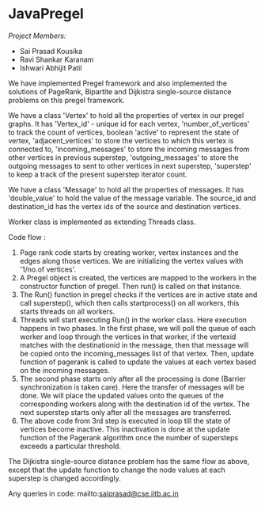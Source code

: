 # JavaPregel

*Project Members:*
- Sai Prasad Kousika    
- Ravi Shankar Karanam   
- Ishwari Abhijit Patil  


We have implemented Pregel framework and also implemented the solutions of PageRank, Bipartite and Dijkistra single-source distance problems on this pregel framework.

We have a class 'Vertex' to hold all the properties of vertex in our pregel graphs. It has 'Vertex_id' - unique id for each vertex, 'number_of_vertices' to track the count of vertices, boolean 'active' to represent the state of vertex, 'adjacent_vertices' to store the vertices to which this vertex is connected to, 'incoming_messages' to store the incoming messages from other vertices in previous superstep, 'outgoing_messages' to store the outgoing messages to sent to other vertices in next superstep, 'superstep' to keep a track of the present superstep iterator count.

We have a class 'Message' to hold all the properties of messages. It has 'double_value' to hold the value of the message variable. The source_id and destination_id has the vertex ids of the source and destination vertices.


Worker class is implemented as extending Threads class.


Code flow :

1. Page rank code starts by creating worker, vertex instances and the edges along those vertices. We are initializing the vertex values with '1/no.of vertices'.
2. A Pregel object is created, the vertices are mapped to the workers in the constructor function of pregel. Then run() is called on that instance.
3. The Run() function in pregel checks if the vertices are in active state and call superstep(), which then calls startprocess() on all workers, this starts threads on all workers.
4. Threads will start executing Run() in the worker class. Here execution happens in two phases. In the first phase, we will poll the queue of each worker and loop through the vertices in that worker, if the vertexid matches with the destinationid in the message, then that message will be copied onto the incoming_messages list of that vertex. Then, update function of pagerank is called to update the values at each vertex based on the incoming messages.
5. The second phase starts only after all the processing is done (Barrier synchronization is taken care). Here the transfer of messages will be done. We will place the updated values onto the queues of the corresponding workers along with the destination id of the vertex. The next superstep starts only after all the messages are transferred.
6. The above code from 3rd step is executed in loop till the state of vertices become inactive. This inactivation is done at the update function of the Pagerank algorithm once the number of supersteps exceeds a particular threshold.


The Dijkistra single-source distance problem has the same flow as above, except that the update function to change the node values at each superstep is changed accordingly.



Any queries in code:
mailto:saiprasad@cse.iitb.ac.in
